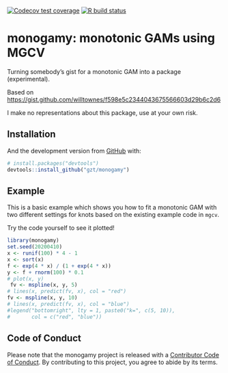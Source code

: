 
<!-- README.md is generated from README.Rmd. Please edit that file -->

<!-- badges: start -->

[![Codecov test
coverage](https://codecov.io/gh/gzt/monogamy/branch/master/graph/badge.svg)](https://codecov.io/gh/gzt/monogamy?branch=master)
[![R build
status](https://github.com/gzt/monogamy/workflows/R-CMD-check/badge.svg)](https://github.com/gzt/monogamy/actions)
<!-- badges: end -->

# monogamy: monotonic GAMs using MGCV

Turning somebody’s gist for a monotonic GAM into a package
(experimental).

Based on
<https://gist.github.com/willtownes/f598e5c2344043675566603d29b6c2d6>

I make no representations about this package, use at your own risk.

## Installation

And the development version from [GitHub](https://github.com/) with:

``` r
# install.packages("devtools")
devtools::install_github("gzt/monogamy")
```

## Example

This is a basic example which shows you how to fit a monotonic GAM with
two different settings for knots based on the existing example code in
`mgcv`.

Try the code yourself to see it plotted\!

``` r
library(monogamy)
set.seed(20200410)
x <- runif(100) * 4 - 1
x <- sort(x)
f <- exp(4 * x) / (1 + exp(4 * x))
y <- f + rnorm(100) * 0.1
# plot(x, y)
 fv <- mspline(x, y, 5)
# lines(x, predict(fv, x), col = "red")
fv <- mspline(x, y, 10)
# lines(x, predict(fv, x), col = "blue")
#legend("bottomright", lty = 1, paste0("k=", c(5, 10)),
#       col = c("red", "blue"))
```

## Code of Conduct

Please note that the monogamy project is released with a [Contributor
Code of
Conduct](https://contributor-covenant.org/version/2/0/CODE_OF_CONDUCT.html).
By contributing to this project, you agree to abide by its terms.
